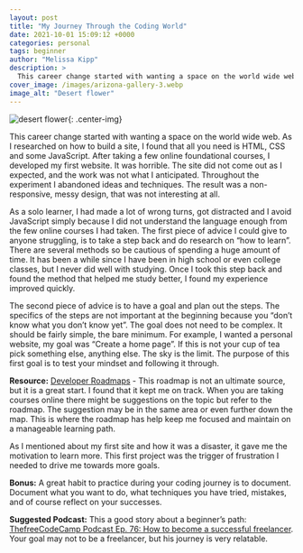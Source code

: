 ```yaml
---
layout: post
title: "My Journey Through the Coding World"
date: 2021-10-01 15:09:12 +0000
categories: personal
tags: beginner
author: "Melissa Kipp"
description: >
  This career change started with wanting a space on the world wide web. As I researched on how to build a site, I found that all you need is HTML, CSS and some JavaScript. After taking a few online foundational courses, I developed my first website.
cover_image: /images/arizona-gallery-3.webp
image_alt: "Desert flower"
---
```


![desert flower](/images/arizona-gallery-3.webp){: .center-img}

This career change started with wanting a space on the world wide web. As I researched on how to build a site, I found that all you need is HTML, CSS and some JavaScript. After taking a few online foundational courses, I developed my first website. It was horrible. The site did not come out as I expected, and the work was not what I anticipated. Throughout the experiment I abandoned ideas and techniques. The result was a non-responsive, messy design, that was not interesting at all.

As a solo learner, I had made a lot of wrong turns, got distracted and I avoid JavaScript simply because I did not understand the language enough from the few online courses I had taken. The first piece of advice I could give to anyone struggling, is to take a step back and do research on “how to learn”. There are several methods so be cautious of spending a huge amount of time. It has been a while since I have been in high school or even college classes, but I never did well with studying. Once I took this step back and found the method that helped me study better, I found my experience improved quickly.

The second piece of advice is to have a goal and plan out the steps. The specifics of the steps are not important at the beginning because you “don’t know what you don’t know yet”. The goal does not need to be complex. It should be fairly simple, the bare minimum. For example, I wanted a personal website, my goal was “Create a home page”. If this is not your cup of tea pick something else, anything else. The sky is the limit. The purpose of this first goal is to test your mindset and following it through.

**Resource:**
[Developer Roadmaps](www.roadmap.sh) - This roadmap is not an ultimate source, but it is a great start. I found that it kept me on track. When you are taking courses online there might be suggestions on the topic but refer to the roadmap. The suggestion may be in the same area or even further down the map. This is where the roadmap has help keep me focused and maintain on a manageable learning path.

As I mentioned about my first site and how it was a disaster, it gave me the motivation to learn more. This first project was the trigger of frustration I needed to drive me towards more goals.

**Bonus:**
A great habit to practice during your coding journey is to document. Document what you want to do, what techniques you have tried, mistakes, and of course reflect on your successes.

**Suggested Podcast:**
This a good story about a beginner’s path: [ThefreeCodeCamp Podcast Ep. 76: How to become a successful freelancer](https://freecodecamp.libsyn.com/ep-76-how-to-become-a-successful-freelancer). Your goal may not to be a freelancer, but his journey is very relatable.